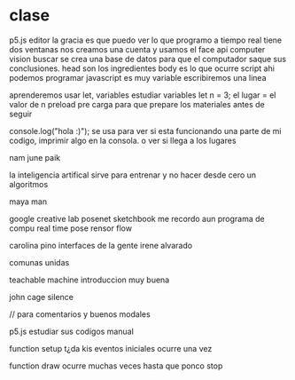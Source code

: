 # clase
p5.js editor la gracia es que puedo ver lo que programo a tiempo real tiene dos ventanas 
nos creamos una cuenta  y usamos el face api 
computer vision buscar
se crea una base de datos para que el computador saque sus conclusiones. 
head son los ingredientes
body es lo que ocurre
script ahi podemos programar javascript es muy variable 
escribiremos una linea  

aprenderemos usar let, variables  estudiar variables 
let n = 3;
el lugar = el valor de n
preload pre carga para que prepare los materiales antes de seguir 

console.log("hola :)"); se usa para ver si esta funcionando una parte de mi codigo, imprimir algo en la consola. o ver si llega a los lugares 

nam june paik

la inteligencia  artifical sirve para entrenar y no hacer desde cero un algoritmos 

maya man 

google creative lab
posenet sketchbook
me recordo aun programa de compu 
real time pose rensor flow

carolina pino  interfaces de la gente 
irene alvarado

comunas unidas 

teachable machine  introduccion muy buena 

john cage silence

// para comentarios  y buenos modales

p5.js estudiar sus codigos manual

function setup t¿da kis eventos iniciales ocurre una vez

function draw ocurre muchas veces hasta que ponco stop 

